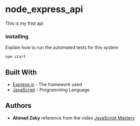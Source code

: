 # node_express_api

This is my frist api 

### installing

Explain how to run the automated tests for this system
```
npm start
```

## Built With

* [Express.js](https://www.npmjs.com/package/express) - The framework used
* [JavaScript](https://maven.apache.org/) - 
Programming Language

## Authors

* **Ahmad Zaky** 
reference from the video [JavaScript Mastery](https://www.youtube.com/watch?v=l8WPWK9mS5M)
